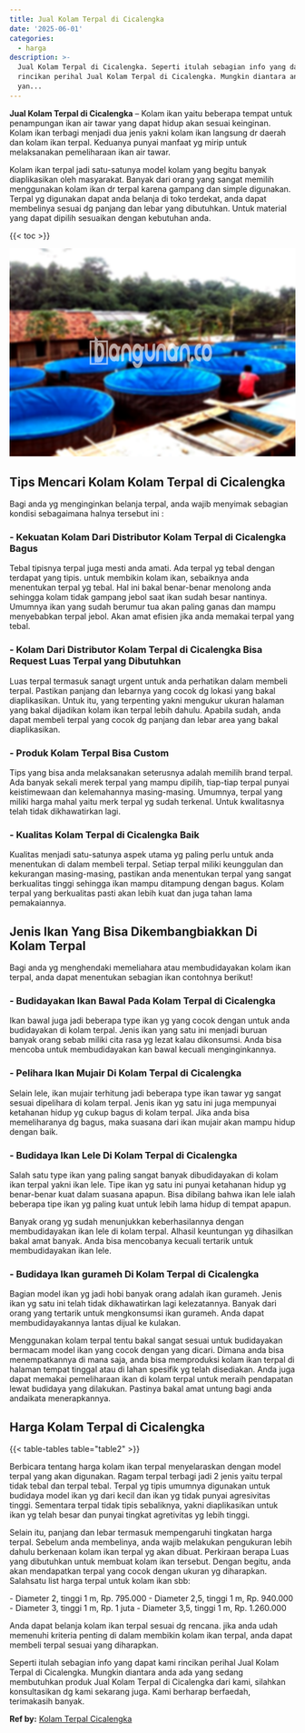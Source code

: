 ```yaml
---
title: Jual Kolam Terpal di Cicalengka
date: '2025-06-01'
categories:
  - harga
description: >-
  Jual Kolam Terpal di Cicalengka. Seperti itulah sebagian info yang dapat kami
  rincikan perihal Jual Kolam Terpal di Cicalengka. Mungkin diantara anda ada
  yan...
---
```


**Jual Kolam Terpal di Cicalengka** – Kolam ikan yaitu beberapa tempat untuk penampungan ikan air tawar yang dapat hidup akan sesuai keinginan. Kolam ikan terbagi menjadi dua jenis yakni kolam ikan langsung dr daerah dan kolam ikan terpal. Keduanya punyai manfaat yg mirip untuk melaksanakan pemeliharaan ikan air tawar.

Kolam ikan terpal jadi satu-satunya model kolam yang begitu banyak diaplikasikan oleh masyarakat. Banyak dari orang yang sangat memilih menggunakan kolam ikan dr terpal karena gampang dan simple digunakan. Terpal yg digunakan dapat anda belanja di toko terdekat, anda dapat membelinya sesuai dg panjang dan lebar yang dibutuhkan. Untuk material yang dapat dipilih sesuaikan dengan kebutuhan anda.

{{< toc >}}

![Jual Kolam Terpal di Cicalengka](/images/jual-kolam-terpal-37.png)

## Tips Mencari Kolam Kolam Terpal di Cicalengka

Bagi anda yg menginginkan belanja terpal, anda wajib menyimak sebagian kondisi sebagaimana halnya tersebut ini :

### \- Kekuatan Kolam Dari Distributor Kolam Terpal di Cicalengka Bagus

Tebal tipisnya terpal juga mesti anda amati. Ada terpal yg tebal dengan terdapat yang tipis. untuk membikin kolam ikan, sebaiknya anda menentukan terpal yg tebal. Hal ini bakal benar-benar menolong anda sehingga kolam tidak gampang jebol saat ikan sudah besar nantinya. Umumnya ikan yang sudah berumur tua akan paling ganas dan mampu menyebabkan terpal jebol. Akan amat efisien jika anda memakai terpal yang tebal.

### \- Kolam Dari Distributor Kolam Terpal di Cicalengka Bisa Request Luas Terpal yang Dibutuhkan

Luas terpal termasuk sanagt urgent untuk anda perhatikan dalam membeli terpal. Pastikan panjang dan lebarnya yang cocok dg lokasi yang bakal diaplikasikan. Untuk itu, yang terpenting yakni mengukur ukuran halaman yang bakal dijadikan kolam ikan terpal lebih dahulu. Apabila sudah, anda dapat membeli terpal yang cocok dg panjang dan lebar area yang bakal diaplikasikan.

### \- Produk Kolam Terpal Bisa Custom

Tips yang bisa anda melaksanakan seterusnya adalah memilih brand terpal. Ada banyak sekali merek terpal yang mampu dipilih, tiap-tiap terpal punyai keistimewaan dan kelemahannya masing-masing. Umumnya, terpal yang miliki harga mahal yaitu merk terpal yg sudah terkenal. Untuk kwalitasnya telah tidak dikhawatirkan lagi.

### \- Kualitas Kolam Terpal di Cicalengka Baik

Kualitas menjadi satu-satunya aspek utama yg paling perlu untuk anda menentukan di dalam membeli terpal. Setiap terpal miliki keunggulan dan kekurangan masing-masing, pastikan anda menentukan terpal yang sangat berkualitas tinggi sehingga ikan mampu ditampung dengan bagus. Kolam terpal yang berkualitas pasti akan lebih kuat dan juga tahan lama pemakaiannya.

## Jenis Ikan Yang Bisa Dikembangbiakkan Di Kolam Terpal

Bagi anda yg menghendaki memeliahara atau membudidayakan kolam ikan terpal, anda dapat menentukan sebagian ikan contohnya berikut!

### \- Budidayakan Ikan Bawal Pada Kolam Terpal di Cicalengka

Ikan bawal juga jadi beberapa type ikan yg yang cocok dengan untuk anda budidayakan di kolam terpal. Jenis ikan yang satu ini menjadi buruan banyak orang sebab miliki cita rasa yg lezat kalau dikonsumsi. Anda bisa mencoba untuk membudidayakan kan bawal kecuali menginginkannya.

### \- Pelihara Ikan Mujair Di Kolam Terpal di Cicalengka

Selain lele, ikan mujair terhitung jadi beberapa type ikan tawar yg sangat sesuai dipelihara di kolam terpal. Jenis ikan yg satu ini juga mempunyai ketahanan hidup yg cukup bagus di kolam terpal. Jika anda bisa memeliharanya dg bagus, maka suasana dari ikan mujair akan mampu hidup dengan baik.

### \- Budidaya Ikan Lele Di Kolam Terpal di Cicalengka

Salah satu type ikan yang paling sangat banyak dibudidayakan di kolam ikan terpal yakni ikan lele. Tipe ikan yg satu ini punyai ketahanan hidup yg benar-benar kuat dalam suasana apapun. Bisa dibilang bahwa ikan lele ialah beberapa tipe ikan yg paling kuat untuk lebih lama hidup di tempat apapun.

Banyak orang yg sudah menunjukkan keberhasilannya dengan membudidayakan ikan lele di kolam terpal. Alhasil keuntungan yg dihasilkan bakal amat banyak. Anda bisa mencobanya kecuali tertarik untuk membudidayakan ikan lele.

### \- Budidaya Ikan gurameh Di Kolam Terpal di Cicalengka

Bagian model ikan yg jadi hobi banyak orang adalah ikan gurameh. Jenis ikan yg satu ini telah tidak dikhawatirkan lagi kelezatannya. Banyak dari orang yang tertarik untuk mengkonsumsi ikan gurameh. Anda dapat membudidayakannya lantas dijual ke kulakan.

Menggunakan kolam terpal tentu bakal sangat sesuai untuk budidayakan bermacam model ikan yang cocok dengan yang dicari. Dimana anda bisa menempatkannya di mana saja, anda bisa memproduksi kolam ikan terpal di halaman tempat tinggal atau di lahan spesifik yg telah disediakan. Anda juga dapat memakai pemeliharaan ikan di kolam terpal untuk meraih pendapatan lewat budidaya yang dilakukan. Pastinya bakal amat untung bagi anda andaikata menerapkannya.

## Harga Kolam Terpal di Cicalengka

{{< table-tables table="table2" >}}

Berbicara tentang harga kolam ikan terpal menyelaraskan dengan model terpal yang akan digunakan. Ragam terpal terbagi jadi 2 jenis yaitu terpal tidak tebal dan terpal tebal. Terpal yg tipis umumnya digunakan untuk budidaya model ikan yg dari kecil dan ikan yg tidak punyai agresivitas tinggi. Sementara terpal tidak tipis sebaliknya, yakni diaplikasikan untuk ikan yg telah besar dan punyai tingkat agretivitas yg lebih tinggi.

Selain itu, panjang dan lebar termasuk mempengaruhi tingkatan harga terpal. Sebelum anda membelinya, anda wajib melakukan pengukuran lebih dahulu berkenaan kolam ikan terpal yg akan dibuat. Perkiraan berapa Luas yang dibutuhkan untuk membuat kolam ikan tersebut. Dengan begitu, anda akan mendapatkan terpal yang cocok dengan ukuran yg diharapkan. Salahsatu list harga terpal untuk kolam ikan sbb:

\- Diameter 2, tinggi 1 m, Rp. 795.000 - Diameter 2,5, tinggi 1 m, Rp. 940.000 - Diameter 3, tinggi 1 m, Rp. 1 juta - Diameter 3,5, tinggi 1 m, Rp. 1.260.000

Anda dapat belanja kolam ikan terpal sesuai dg rencana. jika anda udah memenuhi kriteria penting di dalam membikin kolam ikan terpal, anda dapat membeli terpal sesuai yang diharapkan.

Seperti itulah sebagian info yang dapat kami rincikan perihal Jual Kolam Terpal di Cicalengka. Mungkin diantara anda ada yang sedang membutuhkan produk Jual Kolam Terpal di Cicalengka dari kami, silahkan konsultasikan dg kami sekarang juga. Kami berharap berfaedah, terimakasih banyak.

**Ref by:** [Kolam Terpal Cicalengka](https://id.wikipedia.org/wiki/Kolam)
